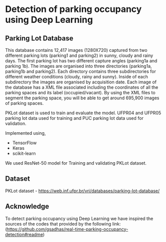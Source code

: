 # Detection of parking occupancy using Deep Learning

## Parking Lot Database
This database contains 12,417 images (1280X720) captured from two different parking lots (parking1 and parking2) in sunny, cloudy and rainy days. The first parking lot has two different capture angles (parking1a and parking 1b).
The images are organised into three directories (parking1a, parking1b and parking2). Each directory contains three subdirectories for different weather conditions (cloudy, rainy and sunny). Inside of each subdirectory the images are organised by acquisition date.
Each image of the database has a XML file associated including the coordinates of all the parking spaces and its label (occupied/vacant). By using the XML files to segment the parking space, you will be able to get around 695,900 images of parking spaces.

PKLot dataset is used to train and evaluate the model. UFPR04 and UFPR05 parking lot data used for training and PUC parking lot data used for validation.

Implemented using,

* TensorFlow
* Keras
* scikit-learn

We used ResNet-50 model for Training and validating PKLot dataset.

## Dataset
PKLot dataset - https://web.inf.ufpr.br/vri/databases/parking-lot-database/

## Acknowledge
To detect parking occupancy using Deep Learning we have inspired the sources of the codes that provided by the following link:
(https://github.com/gsadhas/real-time-parking-occupancy-detection#readme)
